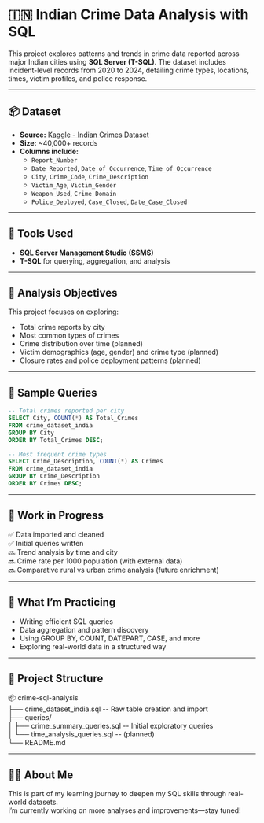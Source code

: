 # 🇮🇳 Indian Crime Data Analysis with SQL

This project explores patterns and trends in crime data reported across major Indian cities using **SQL Server (T-SQL)**. The dataset includes incident-level records from 2020 to 2024, detailing crime types, locations, times, victim profiles, and police response.

---

## 📦 Dataset

- **Source:** [Kaggle - Indian Crimes Dataset](https://www.kaggle.com/datasets/sudhanvahg/indian-crimes-dataset/data)
- **Size:** ~40,000+ records
- **Columns include:**
  - `Report_Number`
  - `Date_Reported`, `Date_of_Occurrence`, `Time_of_Occurrence`
  - `City`, `Crime_Code`, `Crime_Description`
  - `Victim_Age`, `Victim_Gender`
  - `Weapon_Used`, `Crime_Domain`
  - `Police_Deployed`, `Case_Closed`, `Date_Case_Closed`

---

## 🧰 Tools Used

- **SQL Server Management Studio (SSMS)**
- **T-SQL** for querying, aggregation, and analysis

---

## 🔎 Analysis Objectives

This project focuses on exploring:
- Total crime reports by city
- Most common types of crimes
- Crime distribution over time (planned)
- Victim demographics (age, gender) and crime type (planned)
- Closure rates and police deployment patterns (planned)

---

## 📌 Sample Queries

```sql
-- Total crimes reported per city
SELECT City, COUNT(*) AS Total_Crimes
FROM crime_dataset_india
GROUP BY City
ORDER BY Total_Crimes DESC;

-- Most frequent crime types
SELECT Crime_Description, COUNT(*) AS Crimes
FROM crime_dataset_india
GROUP BY Crime_Description
ORDER BY Crimes DESC;
```

---

## 🚧 Work in Progress

✅ Data imported and cleaned  
✅ Initial queries written  
🔜 Trend analysis by time and city  
🔜 Crime rate per 1000 population (with external data)  
🔜 Comparative rural vs urban crime analysis (future enrichment)  

---

## 🧠 What I’m Practicing

- Writing efficient SQL queries  
- Data aggregation and pattern discovery  
- Using GROUP BY, COUNT, DATEPART, CASE, and more  
- Exploring real-world data in a structured way  

---

## 📁 Project Structure

📦 crime-sql-analysis  
├── crime_dataset_india.sql         -- Raw table creation and import  
├── queries/  
│   ├── crime_summary_queries.sql   -- Initial exploratory queries  
│   └── time_analysis_queries.sql   -- (planned)  
└── README.md  

---

## 🙋‍♀️ About Me

This is part of my learning journey to deepen my SQL skills through real-world datasets.  
I’m currently working on more analyses and improvements—stay tuned!
